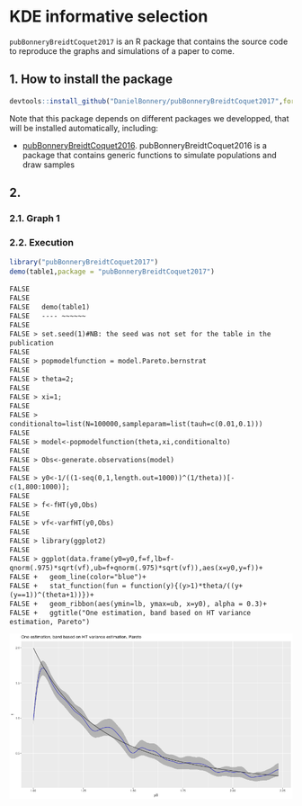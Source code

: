 # KDE informative selection
`pubBonneryBreidtCoquet2017` is an R package that contains the source code to reproduce the graphs and simulations of a paper to come.

## 1. How to install the package

```r
devtools::install_github("DanielBonnery/pubBonneryBreidtCoquet2017",force=TRUE)
```

Note that this package depends on different packages we developped, that will be installed automatically, including:
* [pubBonneryBreidtCoquet2016](https://github.com/DanielBonnery/pubBonneryBreidtCoquet2017). pubBonneryBreidtCoquet2016 is a package that contains generic functions to simulate populations and draw samples

## 2. 
### 2.1. Graph 1 

### 2.2. Execution


```r
library("pubBonneryBreidtCoquet2017")
demo(table1,package = "pubBonneryBreidtCoquet2017")
```

```
FALSE 
FALSE 
FALSE 	demo(table1)
FALSE 	---- ~~~~~~
FALSE 
FALSE > set.seed(1)#NB: the seed was not set for the table in the publication
FALSE 
FALSE > popmodelfunction = model.Pareto.bernstrat
FALSE 
FALSE > theta=2;
FALSE 
FALSE > xi=1;
FALSE 
FALSE > conditionalto=list(N=100000,sampleparam=list(tauh=c(0.01,0.1)))
FALSE 
FALSE > model<-popmodelfunction(theta,xi,conditionalto)
FALSE 
FALSE > Obs<-generate.observations(model)
FALSE 
FALSE > y0<-1/((1-seq(0,1,length.out=1000))^(1/theta))[-c(1,800:1000)];
FALSE 
FALSE > f<-fHT(y0,Obs)
FALSE 
FALSE > vf<-varfHT(y0,Obs)
FALSE 
FALSE > library(ggplot2)
FALSE 
FALSE > ggplot(data.frame(y0=y0,f=f,lb=f-qnorm(.975)*sqrt(vf),ub=f+qnorm(.975)*sqrt(vf)),aes(x=y0,y=f))+
FALSE +   geom_line(color="blue")+
FALSE +   stat_function(fun = function(y){(y>1)*theta/((y+(y==1))^(theta+1))})+
FALSE +   geom_ribbon(aes(ymin=lb, ymax=ub, x=y0), alpha = 0.3)+ 
FALSE +   ggtitle("One estimation, band based on HT variance estimation, Pareto")
```

![plot of chunk r2](figure/r2-1.png)

